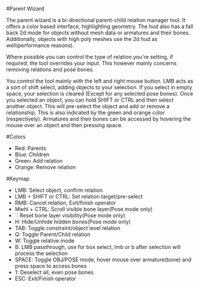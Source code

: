 #Parent Wizard  
  
The parent wizard is a bi-directional parent-child relation manager tool. It offers a color based interface, highlighting geometry. The hud also has a fall back 2d mode for objects without mesh data or armatures and their bones. Additionally, objects with high poly meshes use the 2d hud as well(performance reasons).
  
Where possible you can control the type of relation you're setting, if required, the tool overrides your input. This however mainly concerns removing relations and pose bones.  
  
You control the tool mainly with the left and right mouse button. LMB acts as a sort of shift select, adding objects to your selection. If you select in empty space, your selection is cleared (Except for any selected pose bones). Once you selected an object, you can hold SHIFT or CTRL and then select another object. This will pre-select the object and add or remove a relationship. This is also indicated by the green and orange color (respectively). Armatures and their bones can be accessed by hovering the mouse over an object and then pressing space.  
  
  
#Colors  
* Red: Parents  
* Blue: Children  
* Green: Add relation  
* Orange: Remove relation  
  
#Keymap
* LMB: Select object, confirm relation  
* LMB + SHIFT or CTRL: Set relation target/pre-select  
* RMB: Cancel relation, Exit/finish operator  
* Mwhl + CTRL: Scroll visible bone layer(Pose mode only)  
* `: Reset bone layer visibility(Pose mode only)    
* H: Hide/Unhide hidden bones(Pose mode only)  
* TAB: Toggle constraint/object level relation
* Q: Toggle Parent/Child relation  
* W: Toggle relative mode  
* B: LMB passthrough, use for box select, lmb or b after selection will process the selection  
* SPACE: Toggle OBJ/POSE mode, hover mouse over armature(bone) and press space to access bones  
* 1: Deselect all, even pose bones  
* ESC: Exit/Finish operator  